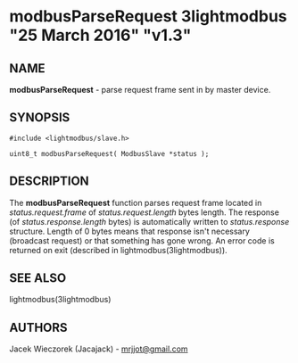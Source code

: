 # modbusParseRequest 3lightmodbus "25 March 2016" "v1.3"

## NAME
**modbusParseRequest** - parse request frame sent in by master device.

## SYNOPSIS
`#include <lightmodbus/slave.h>`

`uint8_t modbusParseRequest( ModbusSlave *status );`

## DESCRIPTION
The **modbusParseRequest** function parses request frame located in *status.request.frame* of *status.request.length* bytes length. The response (of *status.response.length* bytes) is automatically written to *status.response* structure. Length of 0 bytes means that response isn't necessary (broadcast request) or that something has gone wrong.
An error code is returned on exit (described in lightmodbus(3lightmodbus)).

## SEE ALSO
lightmodbus(3lightmodbus)

## AUTHORS
Jacek Wieczorek (Jacajack) - mrjjot@gmail.com
